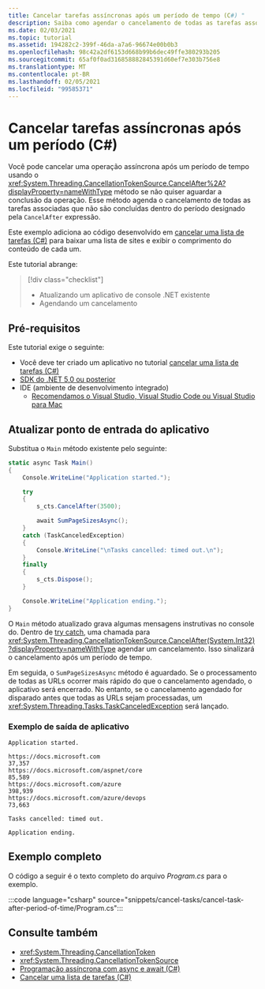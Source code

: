 ```yaml
---
title: Cancelar tarefas assíncronas após um período de tempo (C#) "
description: Saiba como agendar o cancelamento de todas as tarefas associadas que não foram concluídas em um período de tempo.
ms.date: 02/03/2021
ms.topic: tutorial
ms.assetid: 194282c2-399f-46da-a7a6-96674e00b0b3
ms.openlocfilehash: 98c42a2df6153d668b99b6dec49ffe380293b205
ms.sourcegitcommit: 65af0f0ad316858882845391d60ef7e303b756e8
ms.translationtype: MT
ms.contentlocale: pt-BR
ms.lasthandoff: 02/05/2021
ms.locfileid: "99585371"
---
```

# <a name="cancel-async-tasks-after-a-period-of-time-c"></a>Cancelar tarefas assíncronas após um período (C#)

Você pode cancelar uma operação assíncrona após um período de tempo usando o <xref:System.Threading.CancellationTokenSource.CancelAfter%2A?displayProperty=nameWithType> método se não quiser aguardar a conclusão da operação. Esse método agenda o cancelamento de todas as tarefas associadas que não são concluídas dentro do período designado pela `CancelAfter` expressão.

Este exemplo adiciona ao código desenvolvido em [cancelar uma lista de tarefas (C#)](cancel-an-async-task-or-a-list-of-tasks.md) para baixar uma lista de sites e exibir o comprimento do conteúdo de cada um.

Este tutorial abrange:

> [!div class="checklist"]
>
> - Atualizando um aplicativo de console .NET existente
> - Agendando um cancelamento

## <a name="prerequisites"></a>Pré-requisitos

Este tutorial exige o seguinte:

- Você deve ter criado um aplicativo no tutorial [cancelar uma lista de tarefas (C#)](cancel-an-async-task-or-a-list-of-tasks.md)
- [SDK do .NET 5,0 ou posterior](https://dotnet.microsoft.com/download/dotnet/5.0)
- IDE (ambiente de desenvolvimento integrado)
  - [Recomendamos o Visual Studio, Visual Studio Code ou Visual Studio para Mac](https://visualstudio.microsoft.com)

## <a name="update-application-entry-point"></a>Atualizar ponto de entrada do aplicativo

Substitua o `Main` método existente pelo seguinte:

```csharp
static async Task Main()
{
    Console.WriteLine("Application started.");

    try
    {
        s_cts.CancelAfter(3500);

        await SumPageSizesAsync();
    }
    catch (TaskCanceledException)
    {
        Console.WriteLine("\nTasks cancelled: timed out.\n");
    }
    finally
    {
        s_cts.Dispose();
    }

    Console.WriteLine("Application ending.");
}
```

O `Main` método atualizado grava algumas mensagens instrutivas no console do. Dentro de [try catch](../../../language-reference/keywords/try-catch.md), uma chamada para <xref:System.Threading.CancellationTokenSource.CancelAfter(System.Int32)?displayProperty=nameWithType> agendar um cancelamento. Isso sinalizará o cancelamento após um período de tempo.

Em seguida, o `SumPageSizesAsync` método é aguardado. Se o processamento de todas as URLs ocorrer mais rápido do que o cancelamento agendado, o aplicativo será encerrado. No entanto, se o cancelamento agendado for disparado antes que todas as URLs sejam processadas, um <xref:System.Threading.Tasks.TaskCanceledException> será lançado.

### <a name="example-application-output"></a>Exemplo de saída de aplicativo

```console
Application started.

https://docs.microsoft.com                                       37,357
https://docs.microsoft.com/aspnet/core                           85,589
https://docs.microsoft.com/azure                                398,939
https://docs.microsoft.com/azure/devops                          73,663

Tasks cancelled: timed out.

Application ending.
```

## <a name="complete-example"></a>Exemplo completo

O código a seguir é o texto completo do arquivo *Program.cs* para o exemplo.

:::code language="csharp" source="snippets/cancel-tasks/cancel-task-after-period-of-time/Program.cs":::

## <a name="see-also"></a>Consulte também

- <xref:System.Threading.CancellationToken>
- <xref:System.Threading.CancellationTokenSource>
- [Programação assíncrona com async e await (C#)](index.md)
- [Cancelar uma lista de tarefas (C#)](cancel-an-async-task-or-a-list-of-tasks.md)
